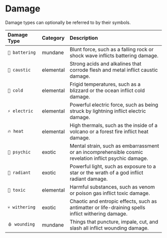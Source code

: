 # Damage

Damage types can optionally be referred to by their symbols.

| Damage Type | Category | Description |
| :--- | :--- | :--- |
| `💢 battering` | mundane | Blunt force, such as a falling rock or shock wave inflicts battering damage. |
| `🧪 caustic` | elemental | Strong acids and alkalines that corrode flesh and metal inflict caustic damage. |
| `🧊 cold` | elemental | Frigid temperatures, such as a blizzard or the ocean inflict cold damage. |
| `⚡ electric` | elemental | Powerful electric force, such as being struck by lightning inflict electric damage. |
| `🔥 heat` | elemental | High thermals, such as the inside of a volcano or a forest fire inflict heat damage. |
| `🧠 psychic` | exotic | Mental strain, such as embarrassment or an incomprehensible cosmic revelation inflict psychic damage. |
| `🌟 radiant` | exotic | Powerful light, such as exposure to a star or the wrath of a god inflict radiant damage. |
| `🍄 toxic` | elemental | Harmful substances, such as venom or poison gas inflict toxic damage. |
| `💀 withering` | exotic | Chaotic and entropic effects, such as antimatter or life-draining spells inflict withering damage. |
| `🩸 wounding` | mundane | Things that puncture, impale, cut, and slash all inflict wounding damage. |




